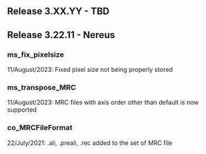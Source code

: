 ## Release 3.XX.YY - TBD

## Release 3.22.11 - Nereus

### ms_fix_pixelsize
11/August/2023: Fixed pixel size not being properly stored

### ms_transpose_MRC
11/August/2023: MRC files with axis order other than default is now supported

### co_MRCFileFormat
22/July/2021: .ali, .preali, .rec added to the set of MRC file
